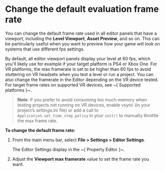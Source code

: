 # Change the default evaluation frame rate

You can change the default frame rate used in all editor panels that have a viewport, including the **Level Viewport**, **Asset Preview**, and so on. This can be particularly useful when you want to preview how your game will look on systems that use different fps settings.

By default, all editor viewport panels display your level at 60 fps, which you'll likely use for example if your target platform is PS4 or Xbox One. For VR platforms, the max framerate is set to be higher than 60 fps to avoid stuttering on VR headsets when you test a level or run a project. You can also change the framerate in the Editor depending on the VR device tested. For target frame rates on supported VR devices, see ~{ Supported platforms }~.

>**Note**: If you prefer to avoid consuming too much memory when testing projects not running on VR devices, enable vsync (in your project’s *settings.ini* file) or add a call to `Application.set_time_step_policy` in your `init()` to manually throttle the max frame rate.

**To change the default frame rate:**

1. From the main menu bar, select **File > Settings > Editor Settings**.

	The Editor Settings display in the ~{ Property Editor }~.

2. Adjust the **Viewport max framerate** value to set the frame rate you want.

